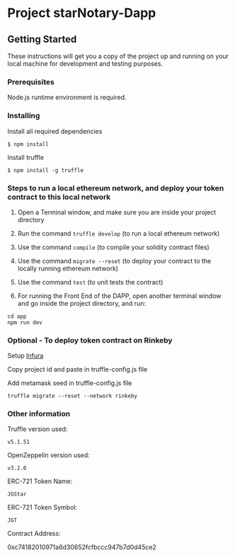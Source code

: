 # Project starNotary-Dapp

## Getting Started

These instructions will get you a copy of the project up and running on your local machine for development and testing purposes.

### Prerequisites

Node.js runtime environment is required.

### Installing

Install all required dependencies

```
$ npm install
```

Install truffle

```
$ npm install -g truffle
```

### Steps to run a local ethereum network, and deploy your token contract to this local network

1) Open a Terminal window, and make sure you are inside your project directory

2) Run the command `truffle develop` (to run a local ethereum network)

3) Use the command `compile` (to compile your solidity contract files)

4) Use the command `migrate --reset` (to deploy your contract to the locally running ethereum network)

5) Use the command `test` (to unit tests the contract)

6) For running the Front End of the DAPP, open another terminal window and go inside the project directory, and run:

```
cd app
npm run dev
```

### Optional - To deploy token contract on Rinkeby

Setup [Infura](https://infura.io/)

Copy project id and paste in truffle-config.js file

Add metamask seed in truffle-config.js file

```
truffle migrate --reset --network rinkeby
```

### Other information

Truffle version used:

```
v5.1.51
```

OpenZeppelin version used:

```
v3.2.0
```

ERC-721 Token Name:

```
JGStar
```

ERC-721 Token Symbol:

```
JGT
```

Contract Address:


0xc74182010971a6d30652fcfbccc947b7d0d45ce2
